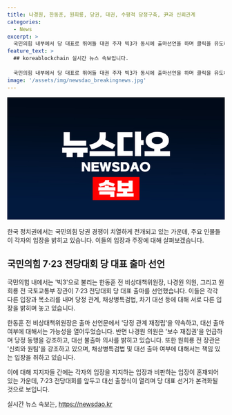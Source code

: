 ```yaml
---
title: 나경원, 한동훈, 원희룡, 당권, 대권, 수평적 당정구축, 尹과 신뢰관계
categories:
  - News
excerpt: >
  국민의힘 내부에서 당 대표로 뛰어들 대권 주자 빅3가 동시에 출마선언을 하며 클릭을 유도하는 현장을 연출하고 있다. 그들은 채상병 특검법과 대통령과의 관계 설정 등 핵심 이슈에 각자의 목소리를 내며 대결을 벌이고 있다. 빅3의 출마로 당권 레이스가 본격화되고, 당내 정치적 갈등도 뜨거워지고 있는 가운데, 이들의 행보가 이목을 끄는 주요 소식으로 떠오르고 있다.
feature_text: >
  ## koreablockchain 실시간 뉴스 속보입니다.

  국민의힘 내부에서 당 대표로 뛰어들 대권 주자 빅3가 동시에 출마선언을 하며 클릭을 유도하는 현장을 연출하고 있다. 그들은 채상병 특검법과 대통령과의 관계 설정 등 핵심 이슈에 각자의 목소리를 내며 대결을 벌이고 있다. 빅3의 출마로 당권 레이스가 본격화되고, 당내 정치적 갈등도 뜨거워지고 있는 가운데, 이들의 행보가 이목을 끄는 주요 소식으로 떠오르고 있다.
image: '/assets/img/newsdao_breakingnews.jpg'
---
```


<p><img src="/assets/img/newsdao_breakingnews.jpg" alt="koreablockchain 속보" /></p>

<p>한국 정치권에서는 국민의힘 당권 경쟁이 치열하게 전개되고 있는 가운데, 주요 인물들이 각자의 입장을 밝히고 있습니다. 이들의 입장과 주장에 대해 살펴보겠습니다.</p>

<h2 data-ke-size="size26">국민의힘 7·23 전당대회 당 대표 출마 선언</h2>

<p>국민의힘 내에서는 '빅3'으로 불리는 한동훈 전 비상대책위원장, 나경원 의원, 그리고 원희룡 전 국토교통부 장관이 7·23 전당대회 당 대표 출마를 선언했습니다. 이들은 각각 다른 입장과 목소리를 내며 당정 관계, 채상병특검법, 차기 대선 등에 대해 서로 다른 입장을 밝히며 놓고 있습니다.</p>

<p>한동훈 전 비상대책위원장은 출마 선언문에서 '당정 관계 재정립'을 약속하고, 대선 출마 여부에 대해서는 가능성을 열어두었습니다. 반면 나경원 의원은 '보수 재집권'을 언급하며 당정 동행을 강조하고, 대선 불출마 의사를 밝히고 있습니다. 또한 원희룡 전 장관은 '신뢰와 원팀'을 강조하고 있으며, 채상병특검법 및 대선 출마 여부에 대해서는 책임 있는 입장을 취하고 있습니다.</p>

<p>이에 대해 지지자들 간에는 각자의 입장을 지지하는 입장과 비판하는 입장이 혼재되어 있는 가운데, 7·23 전당대회를 앞두고 대선 출정식이 열리며 당 대표 선거가 본격화될 것으로 보입니다.</p>
실시간 뉴스 속보는, <a href="https://newsdao.kr" rel="dofollow">https://newsdao.kr</a>


